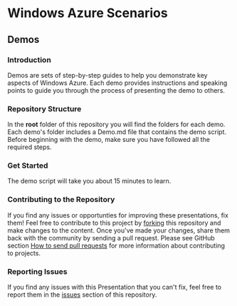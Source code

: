 # Windows Azure Scenarios #

## Demos ##

### Introduction ###

Demos are sets of step-by-step guides to help you demonstrate key aspects of Windows Azure. Each demo provides instructions and speaking points to guide you through the process of presenting the demo to others.

### Repository Structure ###

In the **root** folder of this repository you will find the folders for each demo. Each demo's folder includes a Demo.md file that contains the demo script. Before beginning with the demo, make sure you have followed all the required steps.

### Get Started ###

The demo script will take you about 15 minutes to learn.

### Contributing to the Repository ###

If you find any issues or opportunties for improving these presentations, fix them! Feel free to contribute to this project by [forking](http://help.github.com/fork-a-repo/) this repository and make changes to the content. Once you've made your changes, share them back with the community by sending a pull request. Please see GitHub section [How to send pull requests](http://help.github.com/send-pull-requests/) for more information about contributing to projects.

### Reporting Issues ###

If you find any issues with this Presentation that you can't fix, feel free to report them in the [issues](https://github.com/agrocholski/AzureScenarios/issues) section of this repository.